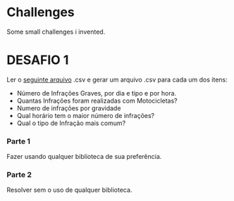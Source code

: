 # Challenges
Some small challenges i invented.

# DESAFIO 1
Ler o [seguinte arquivo](http://dados.df.gov.br/dataset/3a3b7b40-c715-439d-9dff-f22b47fc5994/resource/f4422c06-a041-46cc-9d89-9d09ffae1c70/download/2018-12-19-infracoes.csv) .csv e gerar um arquivo .csv para cada um dos itens:
+ Número de Infrações Graves, por dia e tipo e por hora.
+ Quantas Infrações foram realizadas com Motocicletas?
+ Numero de infrações por gravidade
+ Qual horário tem o maior número de infrações?
+ Qual o tipo de Infração mais comum?

### Parte 1
Fazer usando qualquer biblioteca de sua preferência.

### Parte 2
Resolver sem o uso de qualquer biblioteca.
